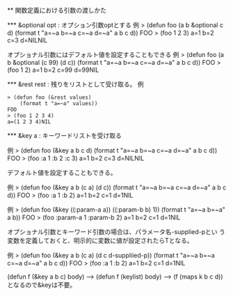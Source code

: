 ** 関数定義における引数の渡しかた

*** &optional opt : オプション引数optとする
例
    > (defun foo (a b &optional c d)
        (format t "a=~a b=~a c=~a d=~a" a b c d))
    FOO
    > (foo 1 2 3)
    a=1 b=2 c=3 d=NILNIL
    
オプショナル引数にはデフォルト値を設定することもできる
例
    > (defun foo (a b &optional (c 99) (d c))
        (format t "a=~a b=~a c=~a d=~a" a b c d))
    FOO
    > (foo 1 2)
    a=1 b=2 c=99 d=99NIL
    

*** &rest rest : 残りをリストとして受け取る。
例

    > (defun foo (&rest values)
        (format t "a=~a" values))
    FOO
    > (foo 1 2 3 4)
    a=(1 2 3 4)NIL
    
*** &key a : キーワードリストを受け取る

例
    > (defun foo (&key a b c d)
        (format t "a=~a b=~a c=~a d=~a" a b c d))
    FOO
    > (foo :a 1 :b 2 :c 3)
    a=1 b=2 c=3 d=NILNIL

デフォルト値を設定することもできる。

例
    > (defun foo (&key a b (c a) (d c))
        (format t "a=~a b=~a c=~a d=~a" a b c d))
    FOO
    > (foo :a 1 :b 2)
    a=1 b=2 c=1 d=1NIL

例
    > (defun foo (&key ((:param-a a)) ((:param-b b) 1))
        (format t "a=~a b=~a" a b))
    FOO
    > (foo :param-a 1 :param-b 2)
    a=1 b=2 c=1 d=1NIL
    
     
オプショナル引数とキーワード引数の場合は、パラメータ名-supplied-pとい
う変数を定義しておくと、明示的に変数に値が設定されたらTとなる。


例
    > (defun foo (&key a b (c a) (d c d-suppliied-p))
        (format t "a=~a b=~a c=~a d=~a" a b c d))
    FOO
    > (foo :a 1 :b 2)
    a=1 b=2 c=1 d=1NIL

    
(defun f (&key a b c) body)
--> (defun f (keylist) body)
--> (f (maps k b c d)) 
となるので&keyは不要。

